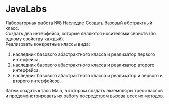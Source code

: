 # JavaLabs
Лабораторная работа №8
Наследие 
Создать базовый абстрактный класс.  
Создать два интерфейса, которые являются носителями свойств (по одному свойству каждый).  
Реализовать конкретные классы вида:   
1) наследник базового абастрактного класса и реализатор первого интерфейса.  
2) наследник базового абастрактного класса и реализатор второго интерфейса.  
3) наследник базового абастрактного класса и реализатор и первого и второго интерфейсов.

Затем создать класс Main, в котором создать экземпляры трех классов и продемонстрировать их работу посредством вызова всех их методов.  
